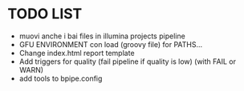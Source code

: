 # TODO LIST

- muovi anche i bai files in illumina projects pipeline
- GFU ENVIRONMENT con load (groovy file) for PATHS...
- Change index.html report template
- Add triggers for quality (fail pipeline if quality is low) (with FAIL or WARN)
- add tools to bpipe.config
